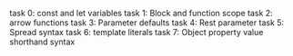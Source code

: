 task 0: const and let variables
task 1: Block and function scope
task 2: arrow functions
task 3: Parameter defaults
task 4: Rest parameter
task 5: Spread syntax
task 6: template literals
task 7: Object property value shorthand syntax
